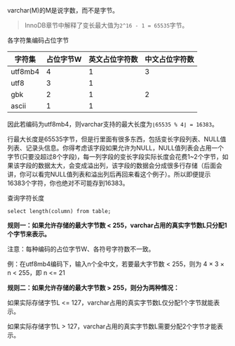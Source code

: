 varchar(M)的M是说字数，而不是字节。



> InnoDB章节中解释了变长最大值为`2^16 - 1 = 65535`字节。



各字符集编码占位字节

| 字符集  | 占位字节W | 英文占位字符数 | 中文占位字符数 |
| ------- | --------- | -------------- | -------------- |
| utf8mb4 | 4         | 1              | 3              |
| utf8    | 3         | 1              |                |
| gbk     | 2         | 1              | 2              |
| ascii   | 1         | 1              |                |

因此若编码为utf8mb4，则varchar支持的最大长度为`⌊65535 % 4⌋ = 16383`。

行最大长度是65535字节，但是行里面有很多东西，包括变长字段列表、NULL值列表、记录头信息。你得考虑该字段如果允许为NULL，NULL值列表会占用一个字节(只要没超过8个字段)，每一列字段的变长字段实际长度会花费1~2个字节，如果该字段的数据太大，会变成溢出列，该字段的数据会分成很多行存储（后面会讲，你可以看完NULL值列表和溢出列后再回来看这个例子）。所以即便提示16383个字符，你也绝对不可能存到16383。

查询字符长度

```mysql
select length(column) from table;
```

**规则一：如果允许存储的最大字节数 < 255，varchar占用的真实字节数L只分配1个字节来表示。**

注意：每种编码的占位字节W、各符号字符数不一致。

例：在utf8mb4编码下，输入n个全中文，若要最大字节数 < 255，则为 4 × 3 × n < 255，即 n <= 21

**规则二：如果允许存储的最大字节数 > 255，则分为两种情况：**

如果实际存储字节L <= 127，varchar占用的真实字节数L仅分配1个字节就能表示。

如果实际存储字节L > 127，varchar占用的真实字节数L需要分配2个字节才能表示。